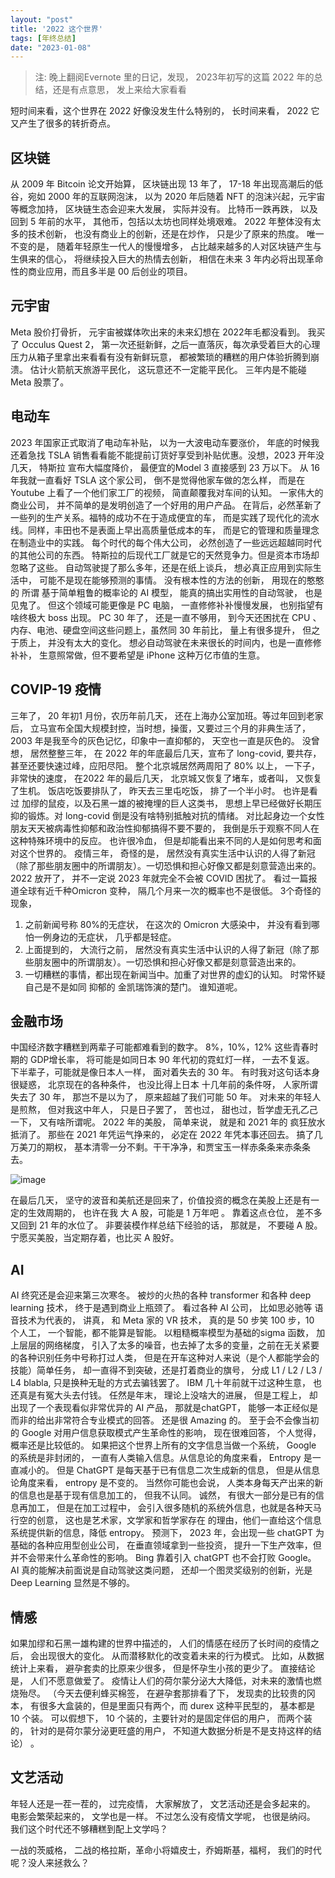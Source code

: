 ```yaml
---
layout: "post"
title: '2022 这个世界'
tags: [年终总结]
date: "2023-01-08"
---
```


> 注: 晚上翻阅Evernote 里的日记，发现， 2023年初写的这篇 2022 年的总结，还是有点意思， 发上来给大家看看

短时间来看，这个世界在 2022 好像没发生什么特别的， 长时间来看， 2022 它又产生了很多的转折奇点。

## 区块链

从 2009 年 Bitcoin 论文开始算， 区块链出现 13 年了， 17-18 年出现高潮后的低谷，宛如 2000 年的互联网泡沫， 以为 2020 年后随着 NFT 的泡沫兴起，元宇宙等概念加持， 区块链生态会迎来大发展， 实际并没有。 比特币一跌再跌， 以及回到 5 年前的水平， 其他币，包括以太坊也同样处境艰难。 2022 年整体没有太多的技术创新， 也没有商业上的创新，还是在炒作， 只是少了原来的热度。 唯一不变的是， 随着年轻原生一代人的慢慢增多， 占比越来越多的人对区块链产生与生俱来的信心， 将继续投入巨大的热情去创新， 相信在未来 3 年内必将出现革命性的商业应用，而且多半是 00 后创业的项目。

## 元宇宙

Meta 股价打骨折， 元宇宙被媒体吹出来的未来幻想在 2022年毛都没看到。 我买了 Occulus Quest 2， 第一次还挺新鲜，之后一直落灰，每次承受着巨大的心理压力从箱子里拿出来看看有没有新鲜玩意， 都被繁琐的糟糕的用户体验折腾到崩溃。 估计火箭航天旅游平民化， 这玩意还不一定能平民化。 三年内是不能碰 Meta 股票了。

## 电动车

2023 年国家正式取消了电动车补贴， 以为一大波电动车要涨价， 年底的时候我还着急找 TSLA 销售看看能不能提前订货好享受到补贴优惠。没想，2023 开年没几天， 特斯拉 宣布大幅度降价， 最便宜的Model 3 直接感到 23 万以下。 从 16 年我就一直看好 TSLA 这个家公司， 倒不是觉得他家车做的怎么样， 而是在 Youtube 上看了一个他们家工厂的视频， 简直颠覆我对车间的认知。 一家伟大的商业公司， 并不简单的是发明创造了一个好用的用户产品。 在背后，必然革新了一些列的生产关系。福特的成功不在于造成便宜的车， 而是实践了现代化的流水线。同样，丰田也不是表面上早出高质量低成本的车， 而是它的管理和质量理念在制造业中的实践。 每个时代的每个伟大公司， 必然创造了一些远远超越同时代的其他公司的东西。 特斯拉的后现代工厂就是它的天然竞争力。但是资本市场却忽略了这些。 自动驾驶提了那么多年，还是在纸上谈兵， 想必真正应用到实际生活中， 可能不是现在能够预测的事情。 没有根本性的方法的创新， 用现在的憨憨的 所谓 基于简单粗鲁的概率论的 AI 模型， 能真的搞出实用性的自动驾驶， 也是见鬼了。 但这个领域可能更像是 PC 电脑， 一直修修补补慢慢发展， 也别指望有啥终极大 boss 出现。 PC 30 年了， 还是一直不够用， 到今天还困扰在 CPU 、 内存、电池、硬盘空间这些问题上，虽然同 30 年前比， 量上有很多提升， 但之于质上， 并没有太大的变化。 想必自动驾驶在未来很长的时间内，也是一直修修补补， 生意照常做，但不要希望是 iPhone 这种万亿市值的生意。

## COVIP-19 疫情

三年了， 20 年初1 月份，农历年前几天， 还在上海办公室加班。等过年回到老家后， 立马宣布全国大规模封控，当时想，操蛋，又要过三个月的非典生活了，2003 年是我至今的灰色记忆，印象中一直抑郁的， 天空也一直是灰色的。 没曾想， 居然整整三年， 在 2022 年的年底最后几天，宣布了 long-covid, 要共存， 甚至还要快速过峰，应阳尽阳。 整个北京城居然两周阳了 80% 以上， 一下子，非常快的速度， 在2022 年的最后几天， 北京城又恢复了堵车，或者叫， 又恢复了生机。 饭店吃饭要排队了， 昨天去三里屯吃饭， 排了一个半小时。 也许是看过 加缪的鼠疫，以及石黑一雄的被掩埋的巨人这类书， 思想上早已经做好长期压抑的锻炼。对 long-covid 倒是没有啥特别抵触对抗的情绪。 对比起身边一个女性朋友天天被病毒性抑郁和政治性抑郁搞得不要不要的， 我倒是乐于观察不同人在这种特殊环境中的反应。 也许很冷血， 但是却能看出来不同的人是如何思考和面对这个世界的。 疫情三年， 奇怪的是， 居然没有真实生活中认识的人得了新冠（除了那些朋友圈中的所谓朋友）。一切恐惧和担心好像又都是刻意营造出来的。 2022 放开了， 并不一定说 2023 年就完全不会被 COVID 困扰了。 看过一篇报道全球有近千种Omicron 变种， 隔几个月来一次的概率也不是很低。 3个奇怪的现象，

1.  之前新闻号称 80%的无症状， 在这次的 Omicron 大感染中， 并没有看到哪怕一例身边的无症状， 几乎都是轻症。
2.  上面提到的， 大流行之前， 居然没有真实生活中认识的人得了新冠（除了那些朋友圈中的所谓朋友）。一切恐惧和担心好像又都是刻意营造出来的。
3.  一切糟糕的事情，都出现在新闻当中。加重了对世界的虚幻的认知。 时常怀疑自己是不是如同 抑郁的 金凯瑞饰演的楚门。 谁知道呢。

## 金融市场

中国经济数字糟糕到两辈子可能都难看到的数字。 8%，10%，12% 这些青春时期的 GDP增长率， 将可能是如同日本 90 年代初的霓虹灯一样， 一去不复返。 下半辈子，可能就是像日本人一样， 面对着失去的 30 年。 有时我对这句话本身很疑惑， 北京现在的各种条件， 也没比得上日本 十几年前的条件呀， 人家所谓失去了 30 年， 那岂不是以为了， 原来超越了我们可能 50 年。 对未来的年轻人是煎熬， 但对我这中年人， 只是日子罢了， 苦也过， 甜也过，哲学虚无孔乙己一下， 又有啥所谓呢。 2022 年的美股， 简单来说， 就是和 2021 年的 疯狂放水抵消了。 那些在 2021 年凭运气挣来的， 必定在 2022 年凭本事还回去。 搞了几万美刀的期权， 基本清零一分不剩。干干净净，和贾宝玉一样赤条条来赤条条去。

![image](https://github.com/xianminx/xianminx.github.com/assets/1154824/cbf51188-4acf-4e59-aef0-5a4da8ee710d)

在最后几天， 坚守的波音和美航还是回来了，价值投资的概念在美股上还是有一定的生效周期的， 也许在我 大 A 股，可能是 1 万年吧 。 靠着这点仓位， 差不多又回到 21 年的水位了。 非要装模作样总结下经验的话， 那就是， 不要碰 A 股。 宁愿买美股，当定期存着，也比买 A 股好。

## AI

AI 终究还是会迎来第三次寒冬。 被炒的火热的各种 transformer 和各种 deep learning 技术， 终于是遇到商业上瓶颈了。 看过各种 AI 公司， 比如思必驰等 语音技术为代表的， 讲真， 和 Meta 家的 VR 技术， 真的是 50 步笑 100 步，10 个人工， 一个智能，都不能算是智能。 以粗糙概率模型为基础的sigma 函数， 加上层层的网络梯度， 引入了太多的噪音，也去掉了太多的变量，之前在无关紧要的各种识别任务中号称打过人类， 但是在开车这种对人来说（是个人都能学会的技能）简单任务， 却一直得不到突破，还是打着商业的旗号， 分成 L1 / L2 / L3 / L4 blabla, 只是换种无耻的方式去骗钱罢了。 IBM 几十年前就干过这种生意， 也还真是有冤大头去付钱。 任然是年末， 理论上没啥大的进展， 但是工程上， 却出现了一个表现看似非常优异的 AI 产品， 那就是chatGPT， 能够一本正经似是而非的给出非常符合专业模式的回答。 还是很 Amazing 的。 至于会不会像当初的 Google 对用户信息获取模式产生革命性的影响， 现在很难回答， 个人觉得，概率还是比较低的。 如果把这个世界上所有的文字信息当做一个系统， Google 的系统是非封闭的， 一直有人类输入信息。从信息论的角度来看， Entropy 是一直减小的。 但是 ChatGPT 是每天基于已有信息二次生成新的信息， 但是从信息论角度来看， entropy 是不变的。 当然你可能也会说， 人类本身每天产出来的新的信息也是基于现有信息加工的， 但我不认同。 诚然， 有很大一部分是已有的信息再加工， 但是在加工过程中， 会引入很多随机的系统外信息，也就是各种天马行空的创意， 这也是艺术家，文学家和哲学家存在 的理由，他们一直给这个信息系统提供新的信息，降低 entropy。 预测下， 2023 年，会出现一些 chatGPT 为基础的各种应用型创业公司， 在垂直领域拿到一些投资， 提升一下生产效率，但并不会带来什么革命性的影响。 Bing 靠着引入 chatGPT 也不会打败 Google。 AI 真的能解决前面说是自动驾驶这类问题， 还却一个图灵奖级别的创新，光是 Deep Learning 显然是不够的。

## 情感

如果加缪和石黑一雄构建的世界中描述的， 人们的情感在经历了长时间的疫情之后， 会出现很大的变化。 从而潜移默化的改变着未来的行为模式。 比如，从数据统计上来看， 避孕套卖的比原来少很多， 但是怀孕生小孩的更少了。 直接结论是， 人们不愿意做爱了。 疫情让人们的荷尔蒙分泌大大降低，对未来的激情也燃烧殆尽。 （今天去便利蜂买棉签， 在避孕套那排看了下， 发现卖的比较贵的冈本， 有很多大盒装的，但是里面只有两个，而 durex 这种平民型的， 基本都是 10 个装。 可以假想下， 10 个装的，主要针对的是固定伴侣的用户， 而两个装的， 针对的是荷尔蒙分泌更旺盛的用户， 不知道大数据分析是不是支持这样的结论） 。

## 文艺活动

年轻人还是一茬一茬的， 过完疫情， 大家解放了， 文艺活动还是会多起来的。 电影会繁荣起来的， 文学也是一样。 不过怎么没有疫情文学呢， 也很是纳闷。 我们这个时代还不够糟糕到配上文学吗？

一战的茨威格， 二战的格拉斯，革命小将嬉皮士，乔姆斯基，福柯， 我们的时代呢？没人来拯救么？